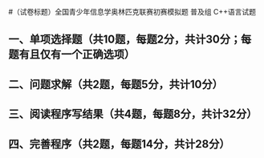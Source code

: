 #（试卷标题）全国青少年信息学奥林匹克联赛初赛模拟题
普及组 C++语言试题
## 一、单项选择题（共10题，每题2分，共计30分；每题有且仅有一个正确选项）



## 二、问题求解（共2题，每题5分，共计10分）


## 三、阅读程序写结果（共4题，每题8分，共计32分）



## 四、完善程序（共2题，每题14分，共计28分）